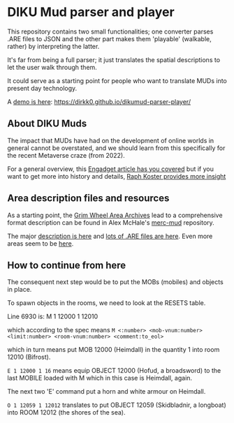 # DIKU Mud parser and player

This repository contains two small functionalities; one converter parses .ARE files to JSON and the other part makes them 'playable' (walkable, rather) by interpreting the latter.

It's far from being a full parser; it just translates the spatial descriptions to let the user walk through them.

It could serve as a starting point for people who want to translate MUDs into present day technology.

A [demo is here](https://dirkk0.github.io/dikumud-parser-player/): https://dirkk0.github.io/dikumud-parser-player/

## About DIKU Muds

The impact that MUDs have had on the development of online worlds in general cannot be overstated, and we should learn from this specifically for the recent Metaverse craze (from 2022).

For a general overview, this [Engadget article has you covered](https://www.engadget.com/2015-01-03-the-game-archaeologist-how-dikumud-shaped-modern-mmos.html) but if you want to get more into history and details, [Raph Koster provides more insight](https://www.raphkoster.com/2022/09/01/sandbox-vs-themepark/#more-42626)


## Area description files and resources

As a starting point, the [Grim Wheel Area Archives](https://www.grimwheel.com/areas/)
lead to a comprehensive format description can be found in Alex McHale's [merc-mud](https://github.com/alexmchale/merc-mud/blob/master/doc/area.txt) repository. 

The major [description is here](https://github.com/alexmchale/merc-mud/blob/master/doc/area.txt) and [lots of .ARE files are here](https://github.com/alexmchale/merc-mud/tree/master/area). Even more areas seem to be [here](https://github.com/vedicveko/Mud-Areas).


## How to continue from here

The consequent next step would be to put the MOBs (mobiles) and objects in place.

To spawn objects in the rooms, we need to look at the RESETS table.

Line 6930 is:
M 1 12000 1 12010

which according to the spec means
`M <:number> <mob-vnum:number> <limit:number> <room-vnum:number> <comment:to_eol>`

which in turn means
put MOB 12000 (Heimdall) in the quantity 1 into room 12010 (Bifrost).

`E 1 12000 1 16` means
equip OBJECT 12000 (Hofud, a broadsword) to the last MOBILE loaded with M which in this case is Heimdall, again.

The next two 'E' command put a horn and white armour on Heimdall.

`O 1 12059 1 12012` translates to 
put OBJECT 12059 (Skidbladnir, a longboat) into ROOM 12012 (the shores of the sea).





